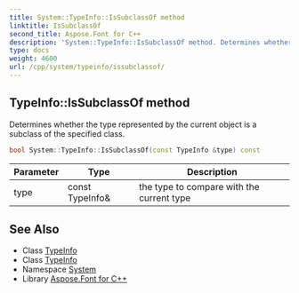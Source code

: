 ```yaml
---
title: System::TypeInfo::IsSubclassOf method
linktitle: IsSubclassOf
second_title: Aspose.Font for C++
description: 'System::TypeInfo::IsSubclassOf method. Determines whether the type represented by the current object is a subclass of the specified class in C++.'
type: docs
weight: 4600
url: /cpp/system/typeinfo/issubclassof/
---
```

## TypeInfo::IsSubclassOf method


Determines whether the type represented by the current object is a subclass of the specified class.

```cpp
bool System::TypeInfo::IsSubclassOf(const TypeInfo &type) const
```


| Parameter | Type | Description |
| --- | --- | --- |
| type | const TypeInfo\& | the type to compare with the current type |

## See Also

* Class [TypeInfo](../)
* Class [TypeInfo](../)
* Namespace [System](../../)
* Library [Aspose.Font for C++](../../../)
